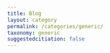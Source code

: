 ```yaml
---
title: Blog
layout: category
permalink: /categories/generic/
taxonomy: generic
suggestedcitiation: false
--- 
```

  